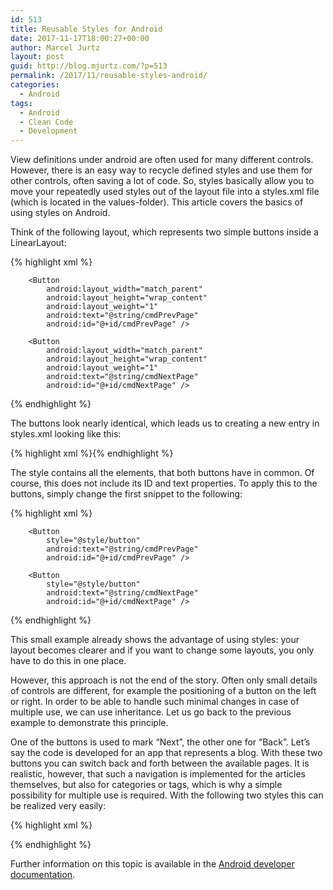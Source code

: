 ```yaml
---
id: 513
title: Reusable Styles for Android
date: 2017-11-17T18:00:27+00:00
author: Marcel Jurtz
layout: post
guid: http://blog.mjurtz.com/?p=513
permalink: /2017/11/reusable-styles-android/
categories:
  - Android
tags:
  - Android
  - Clean Code
  - Development
---
```

View definitions under android are often used for many different controls. However, there is an easy way to recycle defined styles and use them for other controls, often saving a lot of code. So, styles basically allow you to move your repeatedly used styles out of the layout file into a styles.xml file (which is located in the values-folder). This article covers the basics of using styles on Android.

Think of the following layout, which represents two simple buttons inside a LinearLayout:

{% highlight xml %}<LinearLayout
        android:orientation="horizontal"
        android:layout_width="match_parent"
        android:layout_height="wrap_content"
        android:layout_weight="0">

        <Button
            android:layout_width="match_parent"
            android:layout_height="wrap_content"
            android:layout_weight="1"
            android:text="@string/cmdPrevPage"
            android:id="@+id/cmdPrevPage" />

        <Button
            android:layout_width="match_parent"
            android:layout_height="wrap_content"
            android:layout_weight="1"
            android:text="@string/cmdNextPage"
            android:id="@+id/cmdNextPage" />

</LinearLayout>{% endhighlight %}

The buttons look nearly identical, which leads us to creating a new entry in styles.xml looking like this:

{% highlight xml %}<style name="button">
        <item name="android:layout_width">match_parent</item>
        <item name="android:layout_height">wrap_content</item>
        <item name="android:weight">1</item>
</style>{% endhighlight %}

The style contains all the elements, that both buttons have in common. Of course, this does not include its ID and text properties. To apply this to the buttons, simply change the first snippet to the following:

{% highlight xml %}<LinearLayout
        android:orientation="horizontal"
        android:layout_width="match_parent"
        android:layout_height="wrap_content"
        android:layout_weight="0">

        <Button
            style="@style/button"
            android:text="@string/cmdPrevPage"
            android:id="@+id/cmdPrevPage" />

        <Button
            style="@style/button"
            android:text="@string/cmdNextPage"
            android:id="@+id/cmdNextPage" />

</LinearLayout>{% endhighlight %}

This small example already shows the advantage of using styles: your layout becomes clearer and if you want to change some layouts, you only have to do this in one place.

However, this approach is not the end of the story. Often only small details of controls are different, for example the positioning of a button on the left or right. In order to be able to handle such minimal changes in case of multiple use, we can use inheritance. Let us go back to the previous example to demonstrate this principle.

One of the buttons is used to mark &#8220;Next&#8221;, the other one for &#8220;Back&#8221;. Let&#8217;s say the code is developed for an app that represents a blog. With these two buttons you can switch back and forth between the available pages. It is realistic, however, that such a navigation is implemented for the articles themselves, but also for categories or tags, which is why a simple possibility for multiple use is required. With the following two styles this can be realized very easily:

{% highlight xml %}<style name="button_prev" parent="@android:style/button">
    <item name="android:text">@string/cmdPrevPage</item>
</style>

<style name="button_next" parent="@android:style/button">
    <item name="android:text">@string/cmdNextPage</item>
</style>{% endhighlight %}

Further information on this topic is available in the [Android developer documentation](https://developer.android.com/guide/topics/ui/look-and-feel/themes.html).